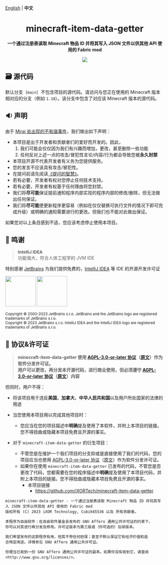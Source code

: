 [English](README.md) | **中文**

<h1 align="center">minecraft-item-data-getter</h1>

<p align="center">
  <b>一个通过注册表读取 Minecraft 物品 ID 并将其写入 JSON 文件以供其他 API 使用的 Fabric mod</b>
</p>

<p align="center">
  <a href="LICENSE">
    <img src="https://img.shields.io/badge/License-AGPL--3.0--or--later-important?style=for-the-badge" />
  </a>
</p>

## 🗃️ 源代码

默认分支（`main`）不包含项目的源代码。请访问与您正在使用的 Minecraft 版本相对应的分支（例如 `1.18`）。该分支中包含了对应该 Minecraft 版本的源代码。

## 🔉 声明

由于 [Mirai 处出现的不和谐事件](https://github.com/mamoe/mirai/issues/850)，我们做出如下声明：

- 本项目是出于开发者和贡献者们的爱好而开发的。因此，
  1. 我们可能会仅仅因为我们有兴趣而增加，更改，甚至删除一些功能
  2. 任何反对上述一点的攻击/冒犯性言论/内容/行为都会导致您被**永久封禁**
- 本项目开源不代表开发者有义务为您提供服务。
- 您的发言不应该具有攻击/冒犯性。
- 在提问前请先阅读[《提问的智慧》](https://github.com/ryanhanwu/How-To-Ask-Questions-The-Smart-Way/blob/main/README-zh_CN.md)。
- 若有必要，开发者有权对您停止任何技术支持。
- 若有必要，开发者有权基于任何理由将您封禁。
- 我们将**尽可能**保证提前通知程序内部实现的程序内部的修改/删除，但无法做出任何保证。
- 我们将**尽可能**使更新程序更容易（例如在仅仅替换可执行文件的情况下即可完成升级）或明确的通知需要进行的更改。但我们也不能对此做出保证。

如果您对以上条目感到不适，您应该考虑停止使用本项目。

## 🎊 鸣谢

> <span style="font-size: 0.96em">**IntelliJ IDEA**</span><br/>功能强大，符合人体工程学的 JVM IDE

特别感谢 [JetBrains](https://www.jetbrains.com/?from=minecraft-item-data-getter) 为我们提供免费的，[IntelliJ IDEA](https://www.jetbrains.com/idea/?from=minecraft-item-data-getter) 等 IDE 的开源开发许可证

[<img src="https://resources.jetbrains.com/storage/products/company/brand/logos/jb_beam.png" height="96"/>](https://www.jetbrains.com/?from=minecraft-item-data-getter)
[<img src="https://resources.jetbrains.com/storage/products/company/brand/logos/IntelliJ_IDEA.png" height="96"/>](https://www.jetbrains.com/idea/?from=minecraft-item-data-getter)

<sup>Copyright © 2000-2023 JetBrains s.r.o. JetBrains and the JetBrains logo are registered trademarks of JetBrains s.r.o.</sup>
<br/>
<sup>Copyright © 2023 JetBrains s.r.o. IntelliJ IDEA and the IntelliJ IDEA logo are registered trademarks of JetBrains s.r.o.</sup>

## 📜 协议&许可证

> **minecraft-item-data-getter 使用 [AGPL-3.0-or-later 协议](license-translations/LICENSE-zh.md)（[原文](LICENSE)）作为软件分发许可证。<br/>
用户可以更改，再分发本开源代码，进行商业使用，但必须遵守 [AGPL-3.0-or-later 协议](license-translations/LICENSE-zh.md)（[原文](LICENSE)）内容**

但同时，用户不得：

- 将该项目用于违反**美国**，**加拿大**，**中华人民共和国**以及用户所处国家的法律的用途

- 当您使用本项目用以完成其他项目时：
  - 您应当在您的项目描述中**明确**提及使用了本软件，并附上本项目的链接。您不得扭曲或隐藏本项目免费且开源的事实。

- 对于 `minecraft-item-data-getter` 的衍生项目：
  - 不管您是在维护一个我们项目的分支抑或是直接使用了我们的代码，您的项目应当也使用 [AGPL-3.0-or-later 协议](license-translations/LICENSE-zh.md)（[原文](LICENSE)）作为软件分发许可证。
  - 如果你在使用 `minecraft-item-data-getter` 已发布的代码，不管您是否更改了代码，您都需要在您的程序描述中**明确**提及使用了本项目代码，并附上本项目的链接。您不得扭曲或隐藏本项目免费且开源的事实。
    - 本项目链接
      - <https://github.com/iXORTech/minecraft-item-data-getter>

``` text
minecraft-item-data-getter - 一个通过注册表读取 Minecraft 物品 ID 并将其写入 JSON 文件以供其他 API 使用的 Fabric mod
版权所有 (C) 2023 iXOR Technology, Cubik65536 以及 所有贡献者。

本程序为自由软件：在自由软件基金会发布的 GNU Affero 通用公共许可证的约束下，
你可以对其进行再分发及修改。许可证版本为第三版或（你可选的）后续版本。

我们希望发布的这款程序有用，但其不带任何担保；甚至不默认保证它有经济价值和适
合特定用途。详情参见 GNU Affero 通用公共许可证。

你理当已收到一份 GNU Affero 通用公共许可证的副本。如果你没有收到它，请查阅
<http://www.gnu.org/licenses/>。
```
